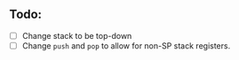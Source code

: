 ## Todo:
- [ ] Change stack to be top-down
- [ ] Change `push` and `pop` to allow for non-SP stack registers.